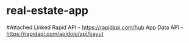 # real-estate-app



#Attached Linked
Rapid API - https://rapidapi.com/hub
App Data API - https://rapidapi.com/apidojo/api/bayut